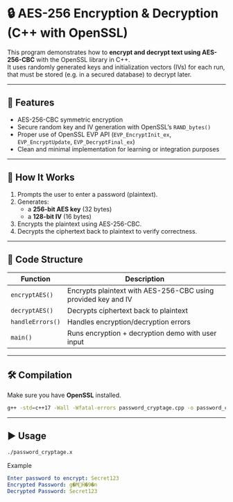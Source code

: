 # 🔒 AES-256 Encryption & Decryption (C++ with OpenSSL)

This program demonstrates how to **encrypt and decrypt text using AES-256-CBC** with the OpenSSL library in C++.  
It uses randomly generated keys and initialization vectors (IVs) for each run, that must be stored (e.g. in a secured database) to decrypt later.

---

## 🚀 Features

- AES-256-CBC symmetric encryption  
- Secure random key and IV generation with OpenSSL’s `RAND_bytes()`  
- Proper use of OpenSSL EVP API (`EVP_EncryptInit_ex`, `EVP_EncryptUpdate`, `EVP_DecryptFinal_ex`)  
- Clean and minimal implementation for learning or integration purposes  

---

## 🧠 How It Works

1. Prompts the user to enter a password (plaintext).  
2. Generates:
   - a **256-bit AES key** (32 bytes)
   - a **128-bit IV** (16 bytes)  
3. Encrypts the plaintext using AES-256-CBC.  
4. Decrypts the ciphertext back to plaintext to verify correctness.  

---

## 🧩 Code Structure

| Function | Description |
|-----------|--------------|
| `encryptAES()` | Encrypts plaintext with AES-256-CBC using provided key and IV |
| `decryptAES()` | Decrypts ciphertext back to plaintext |
| `handleErrors()` | Handles encryption/decryption errors |
| `main()` | Runs encryption + decryption demo with user input |

---

## 🛠️ Compilation

Make sure you have **OpenSSL** installed.

```bash
g++ -std=c++17 -Wall -Wfatal-errors password_cryptage.cpp -o password_cryptage.x -I/opt/homebrew/opt/openssl@3/include -L/opt/homebrew/opt/openssl@3/lib -lssl -lcrypto
```

---

## ▶️ Usage

```bash
./password_cryptage.x
```

Example
```yaml
Enter password to encrypt: Secret123    
Encrypted Password: g�M޶Ĥ�9�n
Decrypted Password: Secret123
```
